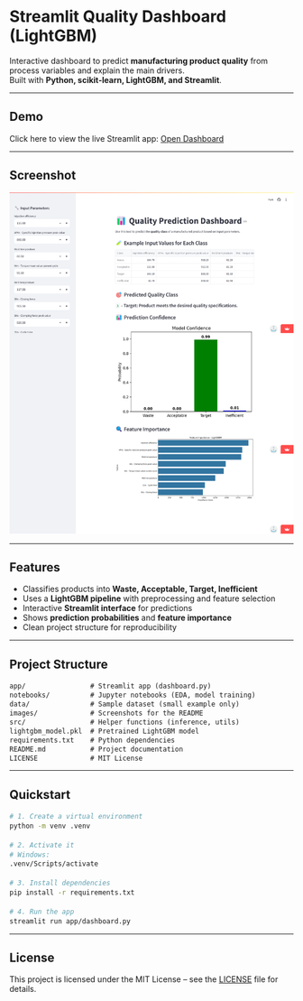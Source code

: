 # Streamlit Quality Dashboard (LightGBM)

Interactive dashboard to predict **manufacturing product quality** from process variables and explain the main drivers.  
Built with **Python, scikit-learn, LightGBM, and Streamlit**.

---
## Demo

Click here to view the live Streamlit app: [Open Dashboard](https://app-quality-dashboard-xzktf8sfvx8s7utc6cid2f.streamlit.app/)

---
## Screenshot

![Dashboard Screenshot](images/screenshot.png)

---

## Features
- Classifies products into **Waste, Acceptable, Target, Inefficient**
- Uses a **LightGBM pipeline** with preprocessing and feature selection
- Interactive **Streamlit interface** for predictions
- Shows **prediction probabilities** and **feature importance**
- Clean project structure for reproducibility

---

## Project Structure
```
app/                # Streamlit app (dashboard.py)
notebooks/          # Jupyter notebooks (EDA, model training)
data/               # Sample dataset (small example only)
images/             # Screenshots for the README
src/                # Helper functions (inference, utils)
lightgbm_model.pkl  # Pretrained LightGBM model
requirements.txt    # Python dependencies
README.md           # Project documentation
LICENSE             # MIT License
```

---

## Quickstart

```bash
# 1. Create a virtual environment
python -m venv .venv

# 2. Activate it
# Windows:
.venv/Scripts/activate

# 3. Install dependencies
pip install -r requirements.txt

# 4. Run the app
streamlit run app/dashboard.py
```

---

## License
This project is licensed under the MIT License – see the [LICENSE](LICENSE) file for details.

